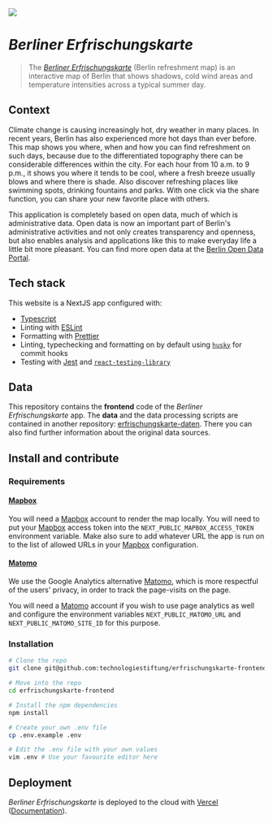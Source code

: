 ![](https://img.shields.io/badge/Build%20with%20%E2%9D%A4%EF%B8%8F-at%20Technologiesitftung%20Berlin-blue)

# _Berliner Erfrischungskarte_
> The [_Berliner Erfrischungskarte_](https://erfrischungskarte.odis-berlin.de) (Berlin refreshment map) is an interactive map of Berlin that shows shadows, cold wind areas and temperature intensities across a typical summer day.

## Context
Climate change is causing increasingly hot, dry weather in many places. In recent years, Berlin has also experienced more hot days than ever before.
This map shows you where, when and how you can find refreshment on such days, because due to the differentiated topography there can be considerable differences within the city. For each hour from 10 a.m. to 9 p.m., it shows you where it tends to be cool, where a fresh breeze usually blows and where there is shade. Also discover refreshing places like swimming spots, drinking fountains and parks. With one click via the share function, you can share your new favorite place with others.

This application is completely based on open data, much of which is administrative data. Open data is now an important part of Berlin's administrative activities and not only creates transparency and openness, but also enables analysis and applications like this to make everyday life a little bit more pleasant. You can find more open data at the [Berlin Open Data Portal](https://daten.berlin.de/).

## Tech stack
This website is a NextJS app configured with:

- [Typescript](https://www.typescriptlang.org/)
- Linting with [ESLint](https://eslint.org/)
- Formatting with [Prettier](https://prettier.io/)
- Linting, typechecking and formatting on by default using [`husky`](https://github.com/typicode/husky) for commit hooks
- Testing with [Jest](https://jestjs.io/) and [`react-testing-library`](https://testing-library.com/docs/react-testing-library/intro)

## Data
This repository contains the **frontend** code of the _Berliner Erfrischungskarte_ app. The **data** and the data processing scripts are contained in another repository: [erfrischungskarte-daten](https://github.com/technologiestiftung/erfrischungskarte-daten). There you can also find further information about the original data sources.

## Install and contribute

### Requirements

#### [Mapbox](https://www.mapbox.com/)
You will need a [Mapbox](https://www.mapbox.com/) account to render the map locally. You will need to put your [Mapbox](https://www.mapbox.com/) access token into the `NEXT_PUBLIC_MAPBOX_ACCESS_TOKEN` environment variable. Make also sure to add whatever URL the app is run on to the list of allowed URLs in your [Mapbox](https://www.mapbox.com/) configuration.

#### [Matomo](https://matomo.org/)
We use the Google Analytics alternative [Matomo](https://matomo.org/), which is more respectful of the users' privacy, in order to track the page-visits on the page.

You will need a [Matomo](https://matomo.org/) account if you wish to use page analytics as well and configure the environment variables `NEXT_PUBLIC_MATOMO_URL` and `NEXT_PUBLIC_MATOMO_SITE_ID` for this purpose.

### Installation

```bash
# Clone the repo
git clone git@github.com:technologiestiftung/erfrischungskarte-frontend.git

# Move into the repo
cd erfrischungskarte-frontend

# Install the npm dependencies
npm install

# Create your own .env file
cp .env.example .env

# Edit the .env file with your own values
vim .env # Use your favourite editor here
```

## Deployment
_Berliner Erfrischungskarte_ is deployed to the cloud with [Vercel](https://vercel.com/new?utm_source=github&utm_medium=readme&utm_campaign=next-example) ([Documentation](https://nextjs.org/docs/deployment)).

